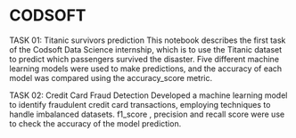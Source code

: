 # CODSOFT
TASK 01: Titanic survivors prediction
This notebook describes the first task of the Codsoft Data Science internship, which is to use the Titanic dataset to predict which passengers survived the disaster. Five different machine learning models were used to make predictions, and the accuracy of each model was compared using the accuracy_score metric.

TASK 02: Credit Card Fraud Detection
Developed a machine learning model to identify fraudulent credit card transactions, employing techniques to handle imbalanced datasets. f1_score , precision and recall score were use to check the accuracy of the model prediction.
